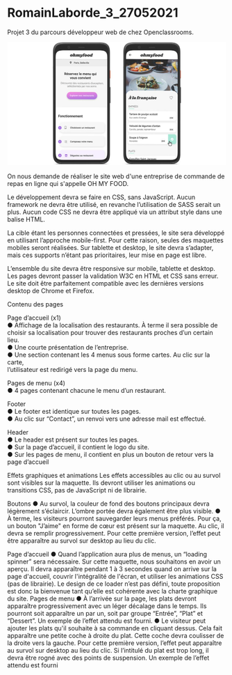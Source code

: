 # RomainLaborde_3_27052021

Projet 3 du parcours développeur web de chez Openclassrooms.

![](img/ohmyfood-img.jpg)

On nous demande de réaliser le site web d'une entreprise de commande de repas en ligne qui s'appelle OH MY FOOD.

Le développement devra se faire en CSS, sans JavaScript. 
Aucun framework ne devra être utilisé, en revanche l’utilisation de SASS serait un plus. 
Aucun code CSS ne devra être appliqué via un attribut style dans une balise HTML.

La cible étant les personnes connectées et pressées, le site sera développé en utilisant
l’approche mobile-first. Pour cette raison, seules des maquettes mobiles seront réalisées.
Sur tablette et desktop, le site devra s’adapter, mais ces supports n’étant pas prioritaires,
leur mise en page est libre.

L’ensemble du site devra être responsive sur mobile, tablette et desktop. 
Les pages devront passer la validation W3C en HTML et CSS sans erreur. 
Le site doit être parfaitement compatible avec les dernières versions desktop de 
Chrome et Firefox.


  Contenu des pages
 
Page d’accueil (x1)</br> 
  ● Affichage de la localisation des restaurants. À terme il sera possible de choisir sa 
  localisation pour trouver des restaurants proches d’un certain lieu.</br> 
  ● Une courte présentation de l’entreprise.</br> 
  ● Une section contenant les 4 menus sous forme cartes. Au clic sur la carte,</br> 
  l’utilisateur est redirigé vers la page du menu.</br>  
 
Pages de menu (x4) </br>
  ● 4 pages contenant chacune le menu d’un restaurant.</br>
 
 
Footer</br> 
  ● Le footer est identique sur toutes les pages.</br> 
  ● Au clic sur “Contact”, un renvoi vers une adresse mail est effectué.</br> 
 
Header </br>
  ● Le header est présent sur toutes les pages.</br> 
  ● Sur la page d’accueil, il contient le logo du site.</br> 
  ● Sur les pages de menu, il contient en plus un bouton de retour vers la page d’accueil </br> 
 </hr>
 
  Effets graphiques et animations
Les effets accessibles au clic ou au survol sont visibles sur la maquette. Ils devront utiliser
les animations ou transitions CSS, pas de JavaScript ni de librairie.

Boutons 
  ● Au survol, la couleur de fond des boutons principaux devra légèrement s’éclaircir.
  L’ombre portée devra également être plus visible. 
  ● À terme, les visiteurs pourront sauvegarder leurs menus préférés. Pour ça, un
  bouton "J’aime" en forme de cœur est présent sur la maquette. Au clic, il devra se
  remplir progressivement. Pour cette première version, l’effet peut être apparaître au
  survol sur desktop au lieu du clic.
  
Page d’accueil
  ● Quand l’application aura plus de menus, un “loading spinner” sera nécessaire. Sur
  cette maquette, nous souhaitons en avoir un aperçu. Il devra apparaître pendant 1 à
  3 secondes quand on arrive sur la page d'accueil, couvrir l'intégralité de l'écran, et
  utiliser les animations CSS (pas de librairie). Le design de ce loader n’est pas défini,
  toute proposition est donc la bienvenue tant qu’elle est cohérente avec la charte
  graphique du site.
  Pages de menu 
  ● À l’arrivée sur la page, les plats devront apparaître progressivement avec un léger
  décalage dans le temps. Ils pourront soit apparaître un par un, soit par groupe
  “Entrée”, “Plat” et “Dessert”. Un exemple de l’effet attendu est fourni.
  ● Le visiteur peut ajouter les plats qu'il souhaite à sa commande en cliquant dessus.
  Cela fait apparaître une petite coche à droite du plat. Cette coche devra coulisser de
  la droite vers la gauche. Pour cette première version, l’effet peut apparaître au survol
  sur desktop au lieu du clic. Si l’intitulé du plat est trop long, il devra être rogné avec
  des points de suspension. Un exemple de l’effet attendu est fourni

